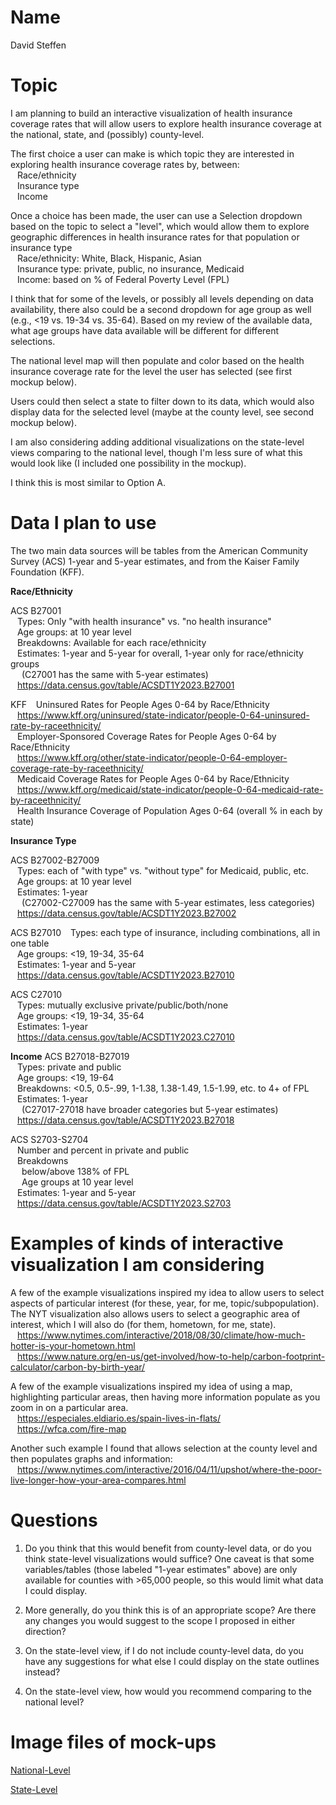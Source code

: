 # Name

David Steffen

# Topic

I am planning to build an interactive visualization of health insurance coverage rates that will allow users to explore health insurance coverage at the national, state, and (possibly) county-level.

The first choice a user can make is which topic they are interested in exploring health insurance coverage rates by, between: <br>
&ensp; Race/ethnicity <br>
&ensp; Insurance type <br>
&ensp; Income <br>

Once a choice has been made, the user can use a Selection dropdown based on the topic to select a "level", which would allow them to explore geographic differences in health insurance rates for that population or insurance type <br>
&ensp; Race/ethnicity: White, Black, Hispanic, Asian <br>
&ensp; Insurance type: private, public, no insurance, Medicaid <br>
&ensp; Income: based on % of Federal Poverty Level (FPL) <br>

I think that for some of the levels, or possibly all levels depending on data availability, there also could be a second dropdown for age group as well (e.g., <19 vs. 19-34 vs. 35-64). Based on my review of the available data, what age groups have data available will be different for different selections.

The national level map will then populate and color based on the health insurance coverage rate for the level the user has selected (see first mockup below).

Users could then select a state to filter down to its data, which would also display data for the selected level (maybe at the county level, see second mockup below).

I am also considering adding additional visualizations on the state-level views comparing to the national level, though I'm less sure of what this would look like (I included one possibility in the mockup).

I think this is most similar to Option A.

# Data I plan to use

The two main data sources will be tables from the American Community Survey (ACS) 1-year and 5-year estimates, and from the Kaiser Family Foundation (KFF).

**Race/Ethnicity**

ACS B27001 <br>
&ensp; Types: Only "with health insurance" vs. "no health insurance" <br>
&ensp; Age groups: at 10 year level <br>
&ensp; Breakdowns: Available for each race/ethnicity <br>
&ensp; Estimates: 1-year and 5-year for overall, 1-year only for race/ethnicity groups <br>
&ensp;&ensp; (C27001 has the same with 5-year estimates) <br>
&ensp; https://data.census.gov/table/ACSDT1Y2023.B27001 <br>

KFF
&ensp; Uninsured Rates for People Ages 0-64 by Race/Ethnicity <br>
&ensp;   https://www.kff.org/uninsured/state-indicator/people-0-64-uninsured-rate-by-raceethnicity/ <br>
&ensp; Employer-Sponsored Coverage Rates for People Ages 0-64 by Race/Ethnicity <br>
&ensp;   https://www.kff.org/other/state-indicator/people-0-64-employer-coverage-rate-by-raceethnicity/ <br>
&ensp; Medicaid Coverage Rates for People Ages 0-64 by Race/Ethnicity <br>
&ensp;   https://www.kff.org/medicaid/state-indicator/people-0-64-medicaid-rate-by-raceethnicity/ <br>
&ensp; Health Insurance Coverage of Population Ages 0-64 (overall % in each by state) <br>

**Insurance Type**

ACS B27002-B27009 <br>
&ensp; Types: each of "with type" vs. "without type" for Medicaid, public, etc. <br>
&ensp; Age groups: at 10 year level <br>
&ensp; Estimates: 1-year <br>
&ensp;&ensp; (C27002-C27009 has the same with 5-year estimates, less categories) <br>
&ensp; https://data.census.gov/table/ACSDT1Y2023.B27002 <br>

ACS B27010
&ensp; Types: each type of insurance, including combinations, all in one table <br>
&ensp; Age groups: <19, 19-34, 35-64 <br>
&ensp; Estimates: 1-year and 5-year <br>
&ensp; https://data.census.gov/table/ACSDT1Y2023.B27010 <br>

ACS C27010 <br>
&ensp; Types: mutually exclusive private/public/both/none <br>
&ensp; Age groups: <19, 19-34, 35-64 <br>
&ensp; Estimates: 1-year <br>
&ensp; https://data.census.gov/table/ACSDT1Y2023.C27010 <br>

**Income**
ACS B27018-B27019 <br>
&ensp; Types: private and public <br>
&ensp; Age groups: <19, 19-64 <br>
&ensp; Breakdowns: <0.5, 0.5-.99, 1-1.38, 1.38-1.49, 1.5-1.99, etc. to 4+ of FPL <br>
&ensp; Estimates: 1-year <br>
&ensp;&ensp; (C27017-27018 have broader categories but 5-year estimates) <br>
&ensp; https://data.census.gov/table/ACSDT1Y2023.B27018 <br>

ACS S2703-S2704 <br>
&ensp; Number and percent in private and public <br>
&ensp; Breakdowns <br>
&ensp;&ensp; below/above 138% of FPL <br>
&ensp;&ensp; Age groups at 10 year level <br>
&ensp; Estimates: 1-year and 5-year <br>
&ensp; https://data.census.gov/table/ACSDT1Y2023.S2703 <br>

# Examples of kinds of interactive visualization I am considering

A few of the example visualizations inspired my idea to allow users to select aspects of particular interest (for these, year, for me, topic/subpopulation). The NYT visualization also allows users to select a geographic area of interest, which I will also do (for them, hometown, for me, state). <br>
&ensp;  https://www.nytimes.com/interactive/2018/08/30/climate/how-much-hotter-is-your-hometown.html <br>
&ensp;  https://www.nature.org/en-us/get-involved/how-to-help/carbon-footprint-calculator/carbon-by-birth-year/ <br>

A few of the example visualizations inspired my idea of using a map, highlighting particular areas, then having more information populate as you zoom in on a particular area. <br>
&ensp; https://especiales.eldiario.es/spain-lives-in-flats/ <br>
&ensp; https://wfca.com/fire-map <br>

Another such example I found that allows selection at the county level and then populates graphs and information: <br>
&ensp; https://www.nytimes.com/interactive/2016/04/11/upshot/where-the-poor-live-longer-how-your-area-compares.html

# Questions

1. Do you think that this would benefit from county-level data, or do you think state-level visualizations would suffice? One caveat is that some variables/tables (those labeled "1-year estimates" above) are only available for counties with >65,000 people, so this would limit what data I could display.

2. More generally, do you think this is of an appropriate scope? Are there any changes you would suggest to the scope I proposed in either direction?

3. On the state-level view, if I do not include county-level data, do you have any suggestions for what else I could display on the state outlines instead?

4. On the state-level view, how would you recommend comparing to the national level?

# Image files of mock-ups

[National-Level](scratch/mockup_1.jpg)

[State-Level](scratch/mockup_2.jpg)
